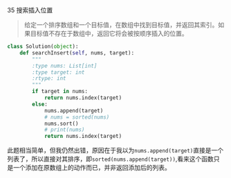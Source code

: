 35 搜索插入位置

> 给定一个排序数组和一个目标值，在数组中找到目标值，并返回其索引。如果目标值不存在于数组中，返回它将会被按顺序插入的位置。

```python
class Solution(object):
    def searchInsert(self, nums, target):
        """
        :type nums: List[int]
        :type target: int
        :rtype: int
        """
        if target in nums:
            return nums.index(target)
        else:
            nums.append(target)
            # nums = sorted(nums)
            nums.sort()
            # print(nums)
            return nums.index(target)
```

此题相当简单，但我仍然出错，原因在于我以为`nums.append(target)`直接是一个列表了，所以直接对其排序，即`sorted(nums.append(target))`,看来这个函数只是一个添加在原数组上的动作而已，并非返回添加后的列表。